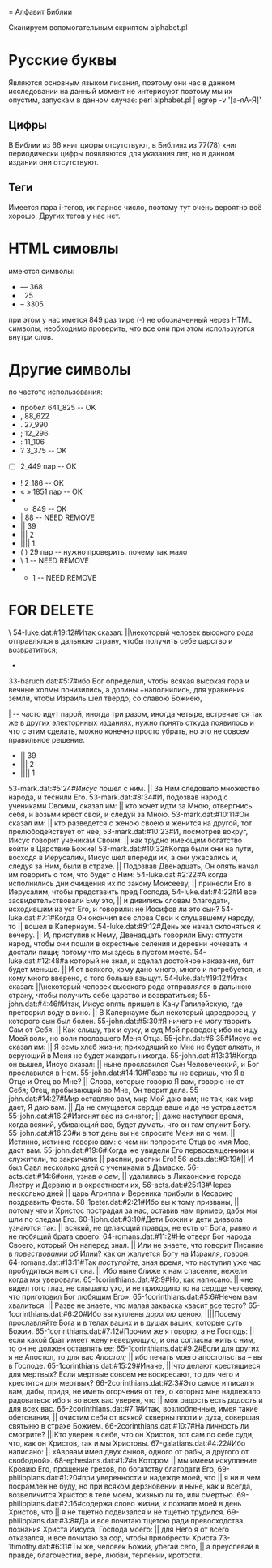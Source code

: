 = Алфавит Библии

Сканируем вспомогательным скриптом alphabet.pl

# Русские буквы

Являются основным языком писания, поэтому они нас в данном исследовании на данный момент не интерисуют поэтому мы их опустим, 
запускам в данном случае:
perl alphabet.pl | egrep -v '[а-яА-Я]'

## Цифры

В Библии из 66 книг цифры отсутствуют, в Библиях из 77(78) книг периодически цифры появляются для указания лет, но в данном издании они отсутствуют.

## Теги

Имеется пара i-тегов, их парное число, поэтому тут очень вероятно всё хорошо. Других тегов у нас нет.

# HTML симовлы

имеются символы:

* &mdash;	368
* &nbsp;	25
* &ndash;	3305

при этом у нас имется 849 раз тире (-) не обозначенный через HTML символы, необходимо проверить, что все они при этом используются внутри слов.

# Другие символы

по частоте использования:

* пробел 641_825 -- OK
* ,	88_622
* .	27_990
* ;	12_296
* :	11_106
* ?	3_375 -- OK
* [ ]	2_449 пар -- ОК
* !	2_186 -- OK
* « »	1851 пар -- OK
* -	849 -- OK
* |	88 -- NEED REMOVE
 * ||	39
 * |||	2
 * ||||	1
* ( )	29 пар -- нужно проверить, почему так мало
* \\	1 -- NEED REMOVE
* +	1 -- NEED REMOVE

# FOR DELETE
\\ 
54-luke.dat:#19:12#Итак сказал: ||\некоторый человек высокого рода отправлялся в дальнюю страну, чтобы получить себе царство и возвратиться;

+
33-baruch.dat:#5:7#ибо Бог определил, чтобы всякая высокая гора и вечные холмы понизились, а долины +наполнились, для уравнения земли, чтобы Израиль шел твердо, со славою Божиею,

| -- часто идут парой, иногда три разом, иногда четыре, встречается так же в других электорнных изданиях, нужно понять откуда появилось и что с этим сделать, можно конечно просто убрать, но это не совсем правильное решение.

* ||	39
* |||	2
* ||||	1

53-mark.dat:#5:24#<i>Иисус</i> пошел с ним. || За Ним следовало множество народа, и теснили Его.
53-mark.dat:#8:34#И, подозвав народ с учениками Своими, сказал им: || кто хочет идти за Мною, отвергнись себя, и возьми крест свой, и следуй за Мною.
53-mark.dat:#10:11#Он сказал им: || кто разведется с женою своею и женится на другой, тот прелюбодействует от нее;
53-mark.dat:#10:23#И, посмотрев вокруг, Иисус говорит ученикам Своим: || как трудно имеющим богатство войти в Царствие Божие!
53-mark.dat:#10:32#Когда были они на пути, восходя в Иерусалим, Иисус шел впереди их, а они ужасались и, следуя за Ним, были в страхе. || Подозвав Двенадцать, Он опять начал им говорить о том, что будет с Ним:
54-luke.dat:#2:22#А когда исполнились дни очищения их по закону Моисееву, || принесли Его в Иерусалим, чтобы представить пред Господа,
54-luke.dat:#4:22#И все засвидетельствовали Ему это, || и дивились словам благодати, исходившим из уст Его, и говорили: не Иосифов ли это сын?
54-luke.dat:#7:1#Когда Он окончил все слова Свои к слушавшему народу, то || вошел в Капернаум.
54-luke.dat:#9:12#День же начал склоняться к вечеру. || И, приступив к Нему, Двенадцать говорили Ему: отпусти народ, чтобы они пошли в окрестные селения и деревни ночевать и достали пищи; потому что мы здесь в пустом месте.
54-luke.dat:#12:48#а который не знал, и сделал достойное наказания, бит будет меньше. || И от всякого, кому дано много, много и потребуется, и кому много вверено, с того больше взыщут.
54-luke.dat:#19:12#Итак сказал: ||\некоторый человек высокого рода отправлялся в дальнюю страну, чтобы получить себе царство и возвратиться;
55-john.dat:#4:46#Итак, Иисус опять пришел в Кану Галилейскую, где претворил воду в вино. || В Капернауме был некоторый царедворец, у которого сын был болен.
55-john.dat:#5:30#Я ничего не могу творить Сам от Себя. || Как слышу, так и сужу, и суд Мой праведен; ибо не ищу Моей воли, но воли пославшего Меня Отца.
55-john.dat:#6:35#Иисус же сказал им: || Я есмь хлеб жизни; приходящий ко Мне не будет алкать, и верующий в Меня не будет жаждать никогда.
55-john.dat:#13:31#Когда он вышел, Иисус сказал: || ныне прославился Сын Человеческий, и Бог прославился в Нем.
55-john.dat:#14:10#Разве ты не веришь, что Я в Отце и Отец во Мне? || Слова, которые говорю Я вам, говорю не от Себя; Отец, пребывающий во Мне, Он творит дела.
55-john.dat:#14:27#Мир оставляю вам, мир Мой даю вам; не так, как мир дает, Я даю вам. || Да не смущается сердце ваше и да не устрашается.
55-john.dat:#16:2#Изгонят вас из синагог; || даже наступает время, когда всякий, убивающий вас, будет думать, что он <i>тем</i> служит Богу.
55-john.dat:#16:23#и в тот день вы не спросите Меня ни о чем. || Истинно, истинно говорю вам: о чем ни попросите Отца во имя Мое, даст вам.
55-john.dat:#19:6#Когда же увидели Его первосвященники и служители, то закричали: || распни, распни Его!
56-acts.dat:#9:19#|| И был Савл несколько дней с учениками в Дамаске.
56-acts.dat:#14:6#они, узнав <i>о сем</i>, || удалились в Ликаонские города Листру и Дервию и в окрестности их,
56-acts.dat:#25:13#Через несколько дней || царь Агриппа и Вереника прибыли в Кесарию поздравить Феста.
58-1peter.dat:#2:21#Ибо вы к тому призваны, || потому что и Христос пострадал за нас, оставив нам пример, дабы мы шли по следам Его.
60-1john.dat:#3:10#Дети Божии и дети диавола узнаются так: || всякий, не делающий правды, не есть от Бога, равно и не любящий брата своего.
64-romans.dat:#11:2#Не отверг Бог народа Своего, который Он наперед знал. || Или не знаете, что говорит Писание в <i>повествовании об</i> Илии? как он жалуется Богу на Израиля, говоря:
64-romans.dat:#13:11#Так <i>поступайте</i>, зная время, что наступил уже час пробудиться нам от сна. || Ибо ныне ближе к нам спасение, нежели когда мы уверовали.
65-1corinthians.dat:#2:9#Но, как написано: || «не видел того глаз, не слышало ухо, и не приходило то на сердце человеку, что приготовил Бог любящим Его».
65-1corinthians.dat:#5:6#Нечем вам хвалиться. || Разве не знаете, что малая закваска квасит все тесто?
65-1corinthians.dat:#6:20#Ибо вы куплены <i>дорогою</i> ценою. ||||Посему прославляйте Бога и в телах ваших и в душах ваших, которые суть Божии.
65-1corinthians.dat:#7:12#Прочим же я говорю, а не Господь: || если какой брат имеет жену неверующую, и она согласна жить с ним, то он не должен оставлять ее;
65-1corinthians.dat:#9:2#Если для других я не Апостол, то для вас <i>Апостол;</i> || ибо печать моего апостольства &ndash; вы в Господе.
65-1corinthians.dat:#15:29#Иначе, |||что делают крестящиеся для мертвых? Если мертвые совсем не воскресают, то для чего и крестятся для мертвых?
66-2corinthians.dat:#2:3#Это самое и писал я вам, дабы, придя, не иметь огорчения от тех, о которых мне надлежало радоваться: ибо я во всех вас уверен, что || моя радость есть <i>радость</i> и для всех вас.
66-2corinthians.dat:#7:1#Итак, возлюбленные, имея такие обетования, || очистим себя от всякой скверны плоти и духа, совершая святыню в страхе Божием.
66-2corinthians.dat:#10:7#На личность ли смотрите? |||Кто уверен в себе, что он Христов, тот сам по себе суди, что, как он Христов, так и мы Христовы.
67-galatians.dat:#4:22#Ибо написано: || «Авраам имел двух сынов, одного от рабы, а другого от свободной».
68-ephesians.dat:#1:7#в Котором || мы имеем искупление Кровию Его, прощение грехов, по богатству благодати Его,
69-philippians.dat:#1:20#при уверенности и надежде моей, что || я ни в чем посрамлен не буду, но при всяком дерзновении и ныне, как и всегда, возвеличится Христос в теле моем, жизнью ли то, или смертью.
69-philippians.dat:#2:16#содержа слово жизни, к похвале моей в день Христов, что || я не тщетно подвизался и не тщетно трудился.
69-philippians.dat:#3:8#Да и все почитаю тщетою ради превосходства познания Христа Иисуса, Господа моего: || для Него я от всего отказался, и все почитаю за сор, чтобы приобрести Христа
73-1timothy.dat:#6:11#Ты же, человек Божий, убегай сего, || а преуспевай в правде, благочестии, вере, любви, терпении, кротости.
